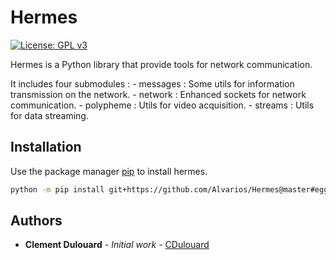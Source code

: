 # Hermes
[![License: GPL v3](https://img.shields.io/badge/License-GPLv3-blue.svg)](https://www.gnu.org/licenses/gpl-3.0)


Hermes is a Python library that provide tools for network communication.

It includes four submodules :
    - messages : Some utils for information transmission on the network.
    - network : Enhanced sockets for network communication.
    - polypheme : Utils for video acquisition.
    - streams : Utils for data streaming.

## Installation

Use the package manager [pip](https://pip.pypa.io/en/stable/) to install hermes.

```bash
python -m pip install git+https://github.com/Alvarios/Hermes@master#egg=Hermes
```

## Authors

* **Clement Dulouard** - *Initial work* - [CDulouard](https://github.com/CDulouard)
